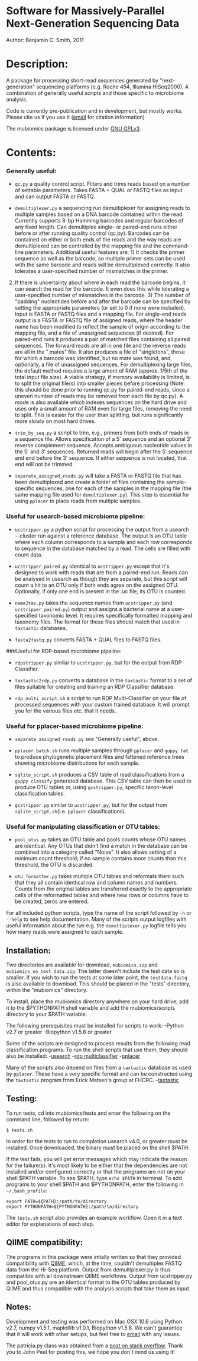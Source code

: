 Software for Massively-Parallel Next-Generation Sequencing Data
================================================================

Author: Benjamin C. Smith, 2011

Description:
============

A package for processing short-read sequences generated by
"next-generation" sequencing platforms (e.g. Roche 454, Illumina HiSeq2000).
A combination of generally useful scripts and those specific to microbiome
analysis.

Code is currently pre-publication and in development, but mostly works. Please cite us if you use it
([email](mailto:benjamin.smith@einstein.yu.edu) for citation information)

The mubiomics package is licensed under [GNU GPLv3](http://www.gnu.org/licenses/gpl.html). 

Contents:
=========

### Generally useful:

* `qc.py` a quality control script. Filters and trims reads based on a
number of settable parameters. Takes FASTA + QUAL or FASTQ files as input
and can output FASTA or FASTQ.

* `demultiplexer.py` a sequencing run demultiplexer for assigning reads to
multiple samples based on a DNA barcode contained within the read.
Currently supports 8-bp Hamming barcodes and regular barcodes of any fixed
length. Can demultiplex single- or paired-end runs either before or after
running quality control (qc.py). Barcodes can be contained on either or both
ends of the reads and the way reads are demultiplexed can be controlled by 
the mapping file and the command-line parameters. Additional useful features 
are: 1) It checks the primer sequence as well as the barcode, so multiple 
primer sets can be used with the same barcode and reads will be demultiplexed 
correctly. It also tolerates a user-specified number of mismatches in the primer. 
2) If there is uncertainty about where in each read the barcode begins, it can 
search the read for the barcode. It even does this while tolerating a 
user-specified number of mismatches in the barcode. 3) The number of "padding" 
nucleotides before and after the barcode can be specified by setting the 
appropriate parameters (or set to 0 if none were included). 
Input is FASTA or FASTQ files and a mapping file. For single-end reads 
output is a FASTA or FASTQ file of assigned reads, where the header name has 
been modified to reflect the sample of origin according to the mapping file, and
a file of unassigned sequences (if desired). For paired-end runs it produces
a pair of matched files containing all paired sequences. The forward reads are
all in one file and the reverse reads are all in the ".mates" file. It also produces
a file of "singletons", those for which a barcode was identified, but no mate was 
found, and, optionally, a file of unassigned sequences. For demultiplexing large
files, the default method requires a large amont of RAM (approx. 1/5th of the total input file size).
A viable strategy, if memory availability is limited, is to split the original file(s) 
into smaller pieces before processing (Note: this should be done prior to running
qc.py for paired-end reads, since a uneven number of reads may be removed from
each file by qc.py). A mode is also available which indexes sequences on the
hard drive and uses only a small amount of RAM even for large files, removing the 
need to split. This is easier for the user than splitting, but runs significantly
more slowly on most hard drives.

* `trim_by_seq.py` a script to trim, e.g., primers from both ends of
reads in a sequence file. Allows specification of a 5' sequence
and an optional 3' reverse complement sequence. Accepts ambiguous
nucleotide values in the 5' and 3' sequences. Returned reads will begin
after the 5' sequence and end before the 3' sequence. If either sequence
is not located, that end will not be trimmed.

* `separate_assigned_reads.py` will take a FASTA or FASTQ file that has been
demultiplexed and create a folder of files containing the sample-specific sequences,
one for each of the samples in the mapping file (the same mapping file used for `demultiplexer.py`). This step is essential for using `pplacer` to place reads from multiple samples.


### Useful for usearch-based microbiome pipeline:

* `ucstripper.py`  a python script for processing the output from a
usearch --cluster run against a reference database. The output is an OTU
table where each column corresponds to a sample and each row corresponds
to sequence in the database matched by a read. The cells are filled with
count data.

* `ucstripper_paired.py`  identical to `ucstripper.py` except that it's
designed to work with reads that are from a paired-end run. Reads can
be analysed in usearch as though they are separate, but this script will
count a hit to an OTU only if both ends agree on the assigned OTU. Optionally,
if only one end is present in the .uc file, its OTU is counted.

* `name2tax.py` takes the sequence names from `ucstripper.py` 
(and `ucstripper_paired.py`) output and assigns a bacterial name at a
user-specified taxonomic level. It requires specifically formatted mapping and
taxonomy files. The format for these files should match that used in `taxtastic`
databases.

* `fasta2fastq.py` converts FASTA + QUAL files to FASTQ files.


###Useful for RDP-based microbiome pipeline:

* `rdpstripper.py` similar to `ucstripper.py`, but for the output from
RDP Classifier.

* `taxtastic2rdp.py` converts a database in the `taxtastic` format to
a set of files suitable for creating and training an RDP Classifier
database.

* `rdp_multi_script.sh` a script to run RDP Multi-Classifier on your
file of processed sequences with your custom trained database. 
It will prompt you for the various files etc. that it needs.


### Useful for pplacer-based microbiome pipeline:

* `separate_assigned_reads.py` see "Generally useful", above.

* `pplacer_batch.sh` runs multiple samples through `pplacer` and `guppy fat`
to produce phylogenetic placement files and fattened reference trees showing
microbiome distributions for each sample.

* `sqlite_script.sh` produces a CSV table of read classifications from a
`guppy classify` generated database. This CSV table can then be used to produce
OTU tables or, using `gcstripper.py`, specific taxon-level classification
tables.

* `gcstripper.py` similar to `ucstripper.py`, but for the output from 
`sqlite_script.sh`(i.e. `pplacer` classifications).


### Useful for manipulating classification or OTU tables:

* `pool_otus.py` takes an OTU table and pools
counts whose OTU names are identical. Any OTUs that didn't find a match
in the database can be combined into a category called "Noise". It also
allows setting of a minimum count threshold; if no sample contains more
counts than this threshold, the OTU is discarded.

* `otu_formatter.py` takes multiple OTU tables and reformats them such that
they all contain identical row and column names and numbers. Counts from the
original tables are transferred exactly to the appropriate cells of the reformatted
tables and where new rows or columns have to be created, zeros are entered.


For all included python scripts, type the name of the script followed by
`-h` or `--help` to see help documentation. Many of the scripts output logfiles
with useful information about the run e.g. the `demultiplexer.py` logfile tells 
you how many reads were assigned to each sample.

Installation:
-------------

Two directories are available for download, `mubiomics.zip` and `mubiomics_no_test_data.zip`. The latter doesn't include the test data so is smaller. If you wish to run the tests at some later point, the `testdata.fastq` is also available to download. This should be placed in the "tests" directory, within the "mubiomics" directory.

To install, place the mubiomics directory anywhere on your hard drive, add it to the $PYTHONPATH shell variable and add the mubiomics/scripts directory to your $PATH variable.

The following prerequisites must be installed for scripts to work:
-Python v2.7 or greater
-Biopython v1.5.8 or greater

Some of the scripts are designed to process results from the following read
classification programs. To run the shell scripts that use them, they should
also be installed:
-[usearch](http://www.drive5.com/usearch/)
-[rdp multiclassifier](http://rdp.cme.msu.edu/classifier/classifier.jsp)
-[pplacer](http://matsen.fhcrc.org/pplacer/)

Many of the scripts also depend on files from a `taxtastic` database as used by 
`pplacer`. These have a very specific format and can be constructed using the
`taxtastic` program from Erick Matsen's group at FHCRC.
-[taxtastic](http://fhcrc.github.com/taxtastic/)


Testing:
--------

To run tests, cd into mubiomics/tests and enter the following on the command line,
followed by return:

    $ tests.sh
	
In order for the tests to run to completion usearch v4.0, or greater must be installed.
Once downloaded, the binary must be placed on the shell $PATH.

If the test fails, you will get error messages which may indicate the reason for the failure(s).
It's most likely to be either that the dependencies are not installed and/or configured correctly
or that the programs are not on your shell $PATH variable. To see $PATH, type `echo $PATH`
in terminal. To add programs to your shell $PATH and $PYTHONPATH, enter the following
in `~/.bash_profile`:

    export PATH=${PATH}:/path/to/directory
    export PYTHONPATH=${PYTHONPATH}:/path/to/directory

The `tests.sh` script also provides an example workflow. Open it in a text editor for explanations of each step.


QIIME compatibility:
--------------------

The programs in this package were intially written so that they provided compatibility with [QIIME](http://qiime.sourceforge.net/), which, at the time, couldn't demultiplex FASTQ data from the Hi-Seq platform. Output from demultiplexer.py is thus compatible with all downstream QIIME workflows.
Output from ucstripper.py and pool\_otus.py are an identical format to
the OTU tables produced by QIIME and thus compatible with the analysis scripts that take them as input.

Notes:
------

Development and testing was performed on Mac OSX 10.6 using Python v2.7, numpy v1.5.1, maplotlib v1.0.1, Biopython v1.5.8. We can't guarantee that it will work with other setups, but feel free to [email](mailto:benjamin.smith@einstein.yu.edu) with any issues.

The patricia.py class was obtained from a [post on stack overflow](http://stackoverflow.com/questions/2406416/implementing-a-patricia-trie-for-use-as-a-dictionary/2412468#2412468). Thank you to John Peel for posting this, we hope you don't mind us using it!